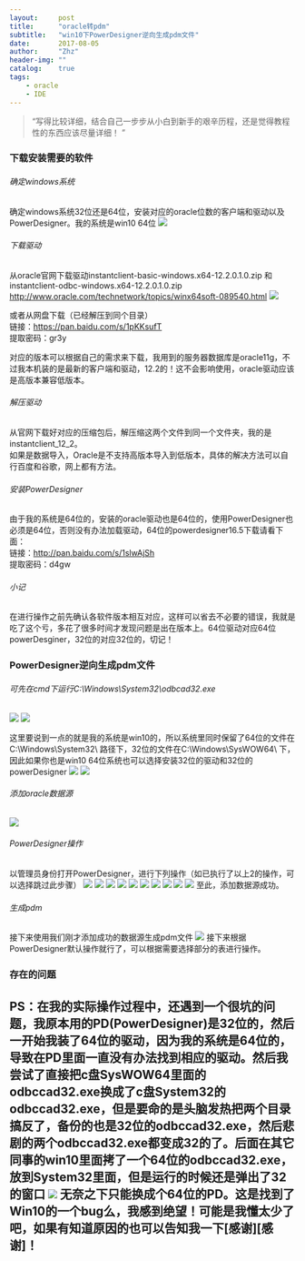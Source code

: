 ```yaml
---
layout:     post
title:      "oracle转pdm"
subtitle:   "win10下PowerDesigner逆向生成pdm文件"
date:       2017-08-05
author:     "Zhz"
header-img: ""
catalog:    true
tags:
    - oracle
    - IDE
---
```


> “写得比较详细，结合自己一步步从小白到新手的艰辛历程，还是觉得教程性的东西应该尽量详细！ ”


### 下载安装需要的软件

###### 确定windows系统

确定windows系统32位还是64位，安装对应的oracle位数的客户端和驱动以及PowerDesigner。我的系统是win10 64位
<img src="/img/in-post/20170805_oracle2pdm/1-1-1.jpg"/>

###### 下载驱动

从oracle官网下载驱动instantclient-basic-windows.x64-12.2.0.1.0.zip 和 instantclient-odbc-windows.x64-12.2.0.1.0.zip
<br>
<a href="http://www.oracle.com/technetwork/topics/winx64soft-089540.html">http://www.oracle.com/technetwork/topics/winx64soft-089540.html</a>
<img src="/img/in-post/20170805_oracle2pdm/1-2-1.jpg"/>

或者从网盘下载（已经解压到同个目录）
<br>
链接：<a href="https://pan.baidu.com/s/1pKKsufT">https://pan.baidu.com/s/1pKKsufT</a>
<br>
提取密码：gr3y

对应的版本可以根据自己的需求来下载，我用到的服务器数据库是oracle11g，不过我本机装的是最新的客户端和驱动，12.2的！这不会影响使用，oracle驱动应该是高版本兼容低版本。

###### 解压驱动

从官网下载好对应的压缩包后，解压缩这两个文件到同一个文件夹，我的是instantclient_12_2。
<br>
如果是数据导入，Oracle是不支持高版本导入到低版本，具体的解决方法可以自行百度和谷歌，网上都有方法。

###### 安装PowerDesigner

由于我的系统是64位的，安装的oracle驱动也是64位的，使用PowerDesigner也必须是64位，否则没有办法加载驱动，64位的powerdesigner16.5下载请看下面：
<br>
链接：<a href="http://pan.baidu.com/s/1slwAjSh">http://pan.baidu.com/s/1slwAjSh</a>
<br>
提取密码：d4gw

###### 小记

在进行操作之前先确认各软件版本相互对应，这样可以省去不必要的错误，我就是吃了这个亏，多花了很多时间才发现问题是出在版本上。64位驱动对应64位powerDesginer，32位的对应32位的，切记！

### PowerDesigner逆向生成pdm文件

###### 可先在cmd下运行C:\Windows\System32\odbcad32.exe

<img src="/img/in-post/20170805_oracle2pdm/2-1-1.jpg"/>
<img src="/img/in-post/20170805_oracle2pdm/2-1-2.jpg"/>

这里要说到一点的就是我的系统是win10的，所以系统里同时保留了64位的文件在 
C:\Windows\System32\  路径下，32位的文件在C:\Windows\SysWOW64\ 下，因此如果你也是win10 64位系统也可以选择安装32位的驱动和32位的powerDesigner
<img src="/img/in-post/20170805_oracle2pdm/2-1-3.jpg"/>
<img src="/img/in-post/20170805_oracle2pdm/2-1-4.jpg"/>

###### 添加oracle数据源

<img src="/img/in-post/20170805_oracle2pdm/2-2-1.jpg"/>

###### PowerDesigner操作

以管理员身份打开PowerDesigner，进行下列操作（如已执行了以上2的操作，可以选择跳过此步骤）
<img src="/img/in-post/20170805_oracle2pdm/2-3-1.jpg"/>
<img src="/img/in-post/20170805_oracle2pdm/2-3-2.jpg"/>
<img src="/img/in-post/20170805_oracle2pdm/2-3-3.jpg"/>
<img src="/img/in-post/20170805_oracle2pdm/2-3-4.jpg"/>
<img src="/img/in-post/20170805_oracle2pdm/2-3-5.jpg"/>
<img src="/img/in-post/20170805_oracle2pdm/2-3-6.jpg"/>
<img src="/img/in-post/20170805_oracle2pdm/2-3-7.jpg"/>
<img src="/img/in-post/20170805_oracle2pdm/2-3-8.jpg"/>
<img src="/img/in-post/20170805_oracle2pdm/2-3-9.jpg"/>
<img src="/img/in-post/20170805_oracle2pdm/2-3-10.jpg"/>
至此，添加数据源成功。

###### 生成pdm

接下来使用我们刚才添加成功的数据源生成pdm文件
<img src="/img/in-post/20170805_oracle2pdm/2-4-1.jpg"/>
接下来根据PowerDesigner默认操作就行了，可以根据需要选择部分的表进行操作。

### 存在的问题

PS：在我的实际操作过程中，还遇到一个很坑的问题，我原本用的PD(PowerDesigner)是32位的，然后一开始我装了64位的驱动，因为我的系统是64位的，导致在PD里面一直没有办法找到相应的驱动。然后我尝试了直接把c盘SysWOW64里面的odbccad32.exe换成了c盘System32的odbccad32.exe，但是要命的是头脑发热把两个目录搞反了，备份的也是32位的odbccad32.exe，然后悲剧的两个odbccad32.exe都变成32的了。后面在其它同事的win10里面拷了一个64位的odbccad32.exe，放到System32里面，但是运行的时候还是弹出了32的窗口
<img src="/img/in-post/20170805_oracle2pdm/q-1-1.jpg"/>
无奈之下只能换成个64位的PD。这是找到了Win10的一个bug么，我感到绝望！可能是我懂太少了吧，如果有知道原因的也可以告知我一下[感谢][感谢]！
---
